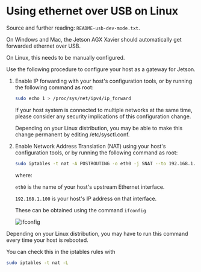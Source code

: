 # Using ethernet over USB on Linux
Source and further reading: `README-usb-dev-mode.txt`.

On Windows and Mac, the Jetson AGX Xavier should automatically get forwarded ethernet over USB.

On Linux, this needs to be manually configured.

Use the following procedure to configure your host as a gateway for Jetson.

1. Enable IP forwarding with your host's configuration tools, or by running
   the following command as root:

   ```bash
   sudo echo 1 > /proc/sys/net/ipv4/ip_forward
   ```

   If your host system is connected to multiple networks at the same time,
   please consider any security implications of this configuration change.

   Depending on your Linux distribution, you may be able to make this change
   permanent by editing /etc/sysctl.conf.

2. Enable Network Address Translation (NAT) using your host's configuration
   tools, or by running the following command as root:

   ```bash
   sudo iptables -t nat -A POSTROUTING -o eth0 -j SNAT --to 192.168.1.100
   ```
   
   where:
   
    `eth0` is the name of your host's upstream Ethernet interface.
    
    `192.168.1.100` is your host's IP address on that interface.
    
   These can be obtained using the command `ifconfig`
   
   ![ifconfig](https://git.its.aau.dk/WW82ZE/docs_xavier/raw/branch/master/img/ifconfig.png)

Depending on your Linux distribution, you may have to run this command every
time your host is rebooted.

You can check this in the iptables rules with
```bash
sudo iptables -t nat -L
```